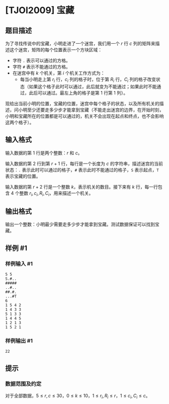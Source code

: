 # [TJOI2009] 宝藏

## 题目描述

为了寻找传说中的宝藏，小明走进了一个迷宫，我们用一个 $r$ 行 $c$ 列的矩阵来描述这个迷宫，矩阵的每个位置表示一个方块区域：

- 字符 `.` 表示可以通过的方格。
- 字符 `#` 表示不能通过的方格。
- 在迷宫中有 $k$ 个机关，第 $i$ 个机关工作方式为：  
  - 每当小明走上第 $r_i$ 行，$c_i$ 列的格子时，位于第 $R_i$ 行，$C_i$ 列的格子改变状态（如果这个格子此时可以通过，此后就变为不能通过；如果此时不能通过，此后可以通过。最左上角的格子是第 $1$ 行第 $1$ 列）。

现给出当前小明的位置，宝藏的位置，迷宫中每个格子的状态，以及所有机关的描述，问小明至少还要走多少步才能拿到宝藏（不能走出迷宫的边界，在开始时刻，小明和宝藏所在的位置都是可以通过的，机关不会出现在起点和终点，也不会影响这两个格子）。


## 输入格式

输入数据的第 $1$ 行是两个整数：$r$ 和 $c$。

输入数据的第 $2$ 行到第 $r+1$ 行，每行是一个长度为 $c$ 的字符串，描述迷宫的当前状态：`.` 表示此时可以通过的格子，`#` 表示此时不能通过的格子，`S` 表示起点，`T` 表示宝藏的位置。

输入数据的第 $r+2$ 行是一个整数 $k$，表示机关的数目。接下来有 $k$ 行，每一行包含 $4$ 个整数 $r_i,c_i,R_i,C_i$，用来描述一个机关。


## 输出格式

输出一个整数：小明最少需要走多少步才能拿到宝藏。测试数据保证可以找到宝藏。


## 样例 #1

### 样例输入 #1
```
5 5
S.#..
#####
..#..
##.#.
...#T
6
1 5 4 2
1 4 3 3
5 1 3 3
1 4 4 5
1 2 1 3
1 5 2 1
```

### 样例输出 #1

```
22
```

## 提示

### 数据范围及约定

对于全部数据，$5 \le r, c \le 30$，$0 \le k \le 10$，$1 \le r_i,R_i\le r$，$1 \le c_i,C_i \le c$。

